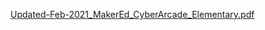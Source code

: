 [Updated-Feb-2021_MakerEd_CyberArcade_Elementary.pdf](https://makered.org/wp-content/uploads/2021/02/Updated-Feb-2021_MakerEd_CyberArcade_Elementary.pdf)
